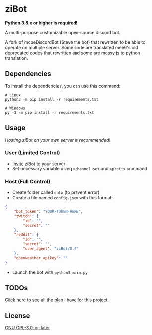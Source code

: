 # ziBot

**Python 3.8.x or higher is required!** 

A multi-purpose customizable open-source discord bot.

A fork of mcbeDiscordBot (Steve the bot) that rewritten to be able to operate on multiple server. Some code are translated mee6's old deprecated codes that rewritten and some are messy js to python translation.

## Dependencies
To install the dependencies, you can use this command:
```
# Linux
python3 -m pip install -r requirements.txt

# Windows
py -3 -m pip install -r requirements.txt
```

## Usage
*Hosting ziBot on your own server is recommended!*
### User (Limited Control)
- [Invite](https://discord.com/api/oauth2/authorize?client_id=740122842988937286&permissions=470153334&scope=bot) ziBot to your server
- Set necessary variable using `>channel set` and `>prefix` command

### Host (Full Control)
- Create folder called `data` (to prevent error)
- Create a file named `config.json` with this format:
```json
{
    "bot_token": "YOUR-TOKEN-HERE",
    "twitch": {
        "id": "",
        "secret": ""
    },
    "reddit": {
        "id": "",
        "secret": "",
        "user_agent": "ziBot/0.4"
    },
    "openweather_apikey": ""
}
```
- Launch the bot with ```python3 main.py```

## TODOs
[Click here](https://github.com/null2264/ziBot/projects) to see all the plan i have for this project.

## License
[GNU GPL-3.0-or-later](https://github.com/null2264/ziBot/blob/master/LICENSE)
